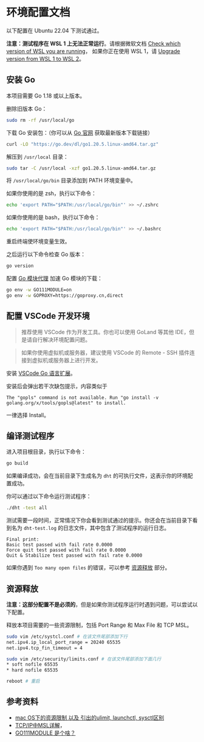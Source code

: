 # 环境配置文档

以下配置在 Ubuntu 22.04 下测试通过。

**注意：测试程序在 WSL 1 上无法正常运行**。请根据微软文档 [Check which version of WSL you are running](https://learn.microsoft.com/en-us/windows/wsl/install#check-which-version-of-wsl-you-are-running)，
如果你正在使用 WSL 1，请 [Upgrade version from WSL 1 to WSL 2](https://learn.microsoft.com/en-us/windows/wsl/install#upgrade-version-from-wsl-1-to-wsl-2)。

## 安装 Go

本项目需要 Go 1.18 或以上版本。

删除旧版本 Go：

```bash
sudo rm -rf /usr/local/go
```

下载 Go 安装包：（你可以从 [Go 官网](https://go.dev/dl/) 获取最新版本下载链接）

```bash
curl -LO "https://go.dev/dl/go1.20.5.linux-amd64.tar.gz"
```

解压到 `/usr/local` 目录：

```bash
sudo tar -C /usr/local -xzf go1.20.5.linux-amd64.tar.gz
```

将 `/usr/local/go/bin` 目录添加到 PATH 环境变量中。

如果你使用的是 zsh，执行以下命令：

```bash
echo 'export PATH="$PATH:/usr/local/go/bin"' >> ~/.zshrc
```

如果你使用的是 bash，执行以下命令：

```bash
echo 'export PATH="$PATH:/usr/local/go/bin"' >> ~/.bashrc
```

重启终端使环境变量生效。

之后运行以下命令检查 Go 版本：

```bash
go version
```

配置 [Go 模块代理](https://goproxy.cn/) 加速 Go 模块的下载：

```bash
go env -w GO111MODULE=on
go env -w GOPROXY=https://goproxy.cn,direct
```

## 配置 VSCode 开发环境

> 推荐使用 VSCode 作为开发工具。你也可以使用 GoLand 等其他 IDE，但是请自行解决环境配置问题。

> 如果你使用虚拟机或服务器，建议使用 VSCode 的 Remote - SSH 插件连接到虚拟机或服务器上进行开发。

安装 [VSCode Go 语言扩展](https://marketplace.visualstudio.com/items?itemName=golang.go)。

安装后会弹出若干次缺包提示，内容类似于

```plain
The "gopls" command is not available. Run "go install -v golang.org/x/tools/gopls@latest" to install.
```

一律选择 Install。

## 编译测试程序

进入项目根目录，执行以下命令：

```bash
go build
```

如果编译成功，会在当前目录下生成名为 `dht` 的可执行文件，这表示你的环境配置成功。

你可以通过以下命令运行测试程序：

```bash
./dht -test all
```

测试需要一段时间，正常情况下你会看到测试通过的提示。你还会在当前目录下看到名为 `dht-test.log` 的日志文件，其中包含了测试程序的运行日志。

```plain
Final print:
Basic test passed with fail rate 0.0000
Force quit test passed with fail rate 0.0000
Quit & Stabilize test passed with fail rate 0.0000
```

如果你遇到 `Too many open files` 的错误，可以参考 [资源释放](#资源释放) 部分。

## 资源释放

**注意：这部分配置不是必须的**，但是如果你测试程序运行时遇到问题，可以尝试以下配置。

释放本项⽬需要的⼀些资源限制，包括 Port Range 和 Max File 和 TCP MSL。

```bash
sudo vim /etc/systcl.conf # 在该⽂件尾部添加下⾏
net.ipv4.ip_local_port_range = 20240 65535
net.ipv4.tcp_fin_timeout = 4
```

```bash
sudo vim /etc/security/limits.conf # 在该⽂件尾部添加下⾯⼏⾏
* soft nofile 65535
* hard nofile 65535
```

```bash
reboot # 重启
```

## 参考资料

- [mac OS下的资源限制 以及 引出的ulimit, launchctl, sysctl区别](https://blog.csdn.net/Lockheed_Hong/article/details/75258600)
- [TCP/IP中MSL详解](https://blog.51cto.com/u_10706198/1775555)，
- [GO111MODULE 是个啥？](https://zhuanlan.zhihu.com/p/374372749)
